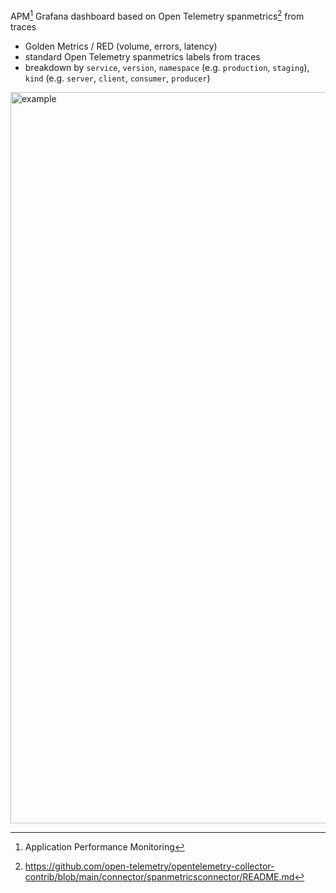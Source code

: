 APM[^1] Grafana dashboard based on Open Telemetry spanmetrics[^2] from traces

- Golden Metrics / RED (volume, errors, latency)
- standard Open Telemetry spanmetrics labels from traces
- breakdown by `service`, `version`, `namespace` (e.g. `production`, `staging`), `kind` (e.g. `server`, `client`, `consumer`, `producer`)

<img width="1170" alt="example" src="https://github.com/user-attachments/assets/e3205ced-6aba-4a11-b088-0d3904b138f1" />

[^1]: Application Performance Monitoring
[^2]: https://github.com/open-telemetry/opentelemetry-collector-contrib/blob/main/connector/spanmetricsconnector/README.md
